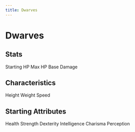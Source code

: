 ```yaml
---
title: Dwarves
---
```


# Dwarves

## Stats

Starting HP
Max HP
Base Damage

## Characteristics

Height
Weight
Speed

## Starting Attributes

Health
Strength
Dexterity
Intelligence
Charisma
Perception
